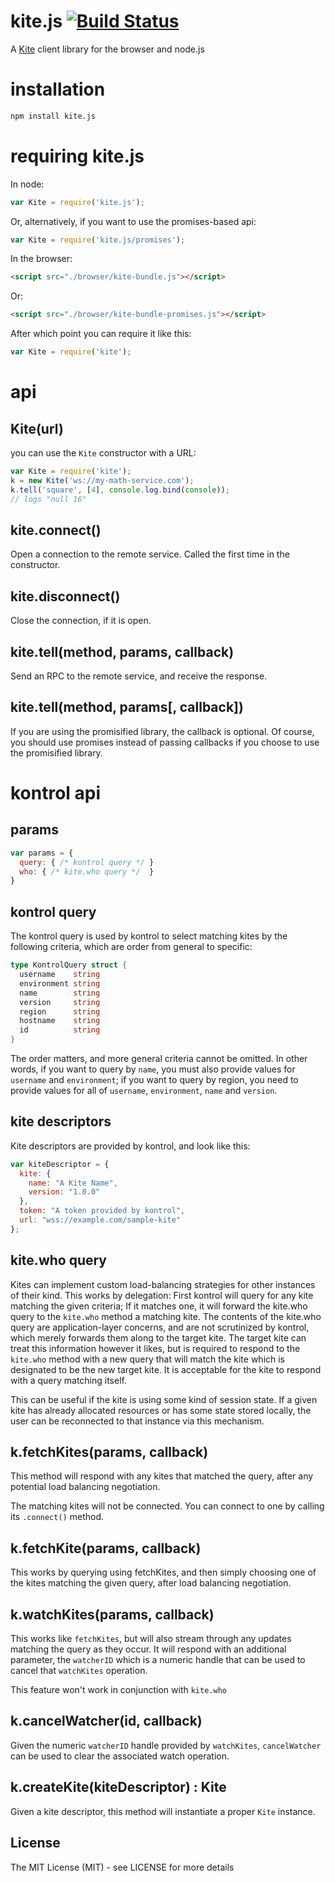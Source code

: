 # kite.js [![Build Status](https://travis-ci.org/koding/kite.js.svg?branch=master)](https://travis-ci.org/koding/kite.js)

A [Kite](https://github.com/koding/kite) client library for the browser and node.js

# installation

``` sh
npm install kite.js
```

# requiring kite.js

In node:
``` js
var Kite = require('kite.js');
```
Or, alternatively, if you want to use the promises-based api:
``` js
var Kite = require('kite.js/promises');
```

In the browser:
``` html
<script src="./browser/kite-bundle.js"></script>
```
Or:
``` html
<script src="./browser/kite-bundle-promises.js"></script>
```
After which point you can require it like this:
``` javascript
var Kite = require('kite');
```
# api

## Kite(url)

you can use the `Kite` constructor with a URL:

``` js
var Kite = require('kite');
k = new Kite('ws://my-math-service.com');
k.tell('square', [4], console.log.bind(console));
// logs "null 16"
```

## kite.connect()

Open a connection to the remote service.  Called the first time in the constructor.

## kite.disconnect()

Close the connection, if it is open.

## kite.tell(method, params, callback)

Send an RPC to the remote service, and receive the response.

## kite.tell(method, params[, callback])

If you are using the promisified library, the callback is optional.  Of course, you should use promises instead of passing callbacks if you choose to use the promisified library.

# kontrol api

## params
``` javascript
var params = {
  query: { /* kontrol query */ }
  who: { /* kite.who query */  }
}
```

## kontrol query

The kontrol query is used by kontrol to select matching kites by the following criteria, which are order from general to specific:
``` go
type KontrolQuery struct {
  username    string
  environment string
  name        string
  version     string
  region      string
  hostname    string
  id          string
}
```
The order matters, and more general criteria cannot be omitted.  In other words, if you want to query by `name`, you must also provide values for `username` and `environment`; if you want to query by region, you need to provide values for all of `username`, `environment`, `name` and `version`.

## kite descriptors

Kite descriptors are provided by kontrol, and look like this:

``` javascript
var kiteDescriptor = {
  kite: {
    name: "A Kite Name",
    version: "1.0.0"
  },
  token: "A token provided by kontrol",
  url: "wss://example.com/sample-kite"
};
```

## kite.who query

Kites can implement custom load-balancing strategies for other instances of their kind.  This works by delegation: First kontrol will query for any kite matching the given criteria; If it matches one, it will forward the kite.who query to the `kite.who` method a matching kite.  The contents of the kite.who query are application-layer concerns, and are not scrutinized by kontrol, which merely forwards them along to the target kite.  The target kite can treat this information however it likes, but is required to respond to the `kite.who` method with a new query that will match the kite which is designated to be the new target kite.  It is acceptable for the kite to respond with a query matching itself.

This can be useful if the kite is using some kind of session state.  If a given kite has already allocated resources or has some state stored locally, the user can be reconnected to that instance via this mechanism.

## k.fetchKites(params, callback)

This method will respond with any kites that matched the query, after any potential load balancing negotiation.

The matching kites will not be connected.  You can connect to one by calling its `.connect()` method.

## k.fetchKite(params, callback)

This works by querying using fetchKites, and then simply choosing one of the kites matching the given query, after load balancing negotiation.

## k.watchKites(params, callback)

This works like `fetchKites`, but will also stream through any updates matching the query as they occur.  It will respond with an additional parameter, the `watcherID` which is a numeric handle that can be used to cancel that `watchKites` operation.

This feature won't work in conjunction with `kite.who`

## k.cancelWatcher(id, callback)

Given the numeric `watcherID` handle provided by `watchKites`, `cancelWatcher` can be used to clear the associated watch operation.

## k.createKite(kiteDescriptor) : Kite

Given a kite descriptor, this method will instantiate a proper `Kite` instance.

## License

The MIT License (MIT) - see LICENSE for more details
